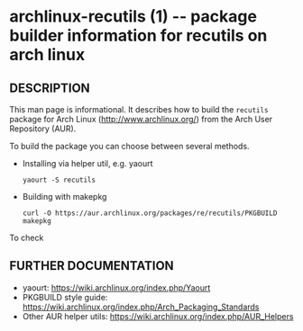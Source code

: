 archlinux-recutils (1) -- package builder information for recutils on arch linux
================================================================================


## DESCRIPTION

This man page is informational. It describes how to build the `recutils`
package for Arch Linux (http://www.archlinux.org/) from the Arch User
Repository (AUR).

To build the package you can choose between several methods.

* Installing via helper util, e.g. yaourt

  `yaourt -S recutils`

  
* Building with  makepkg

  `curl -O https://aur.archlinux.org/packages/re/recutils/PKGBUILD
  makepkg`

To check

## FURTHER DOCUMENTATION
  
* yaourt: https://wiki.archlinux.org/index.php/Yaourt
* PKGBUILD style guide: https://wiki.archlinux.org/index.php/Arch_Packaging_Standards
* Other AUR helper utils: https://wiki.archlinux.org/index.php/AUR_Helpers

